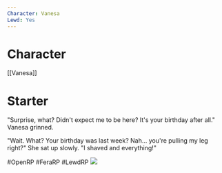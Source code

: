 ```yaml
---
Character: Vanesa
Lewd: Yes
---
```

# Character
[[Vanesa]]

# Starter
"Surprise, what? Didn't expect me to be here? It's your birthday after all." Vanesa grinned.

"Wait. What? Your birthday was last week? Nah... you're pulling my leg right?" She sat up slowly. "I shaved and everything!"

#OpenRP #FeraRP #LewdRP 
![](FDnaNeUWEAA5unN.jpg)